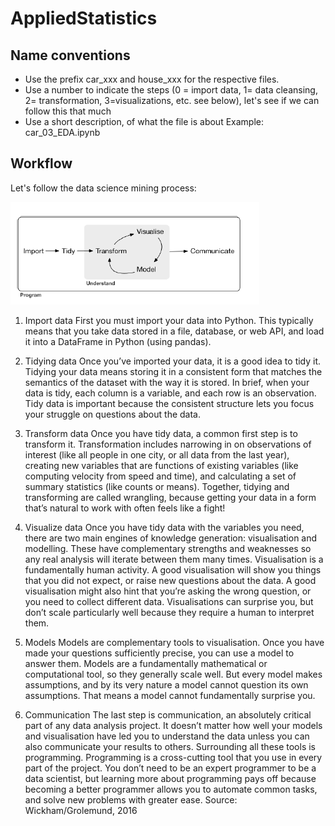 # AppliedStatistics

## Name conventions

* Use the prefix car_xxx and house_xxx for the respective files. 
* Use a number to indicate the steps (0 = import data, 1= data cleansing, 2= transformation, 3=visualizations, etc. see below), let's see if we can follow this that much
* Use a short description, of what the file is about 
Example: car_03_EDA.ipynb

## Workflow
Let's follow the data science mining process:

<img src="images/programming-process.png">

1. Import data First you must import your data into Python. This typically means that you take
data stored in a file, database, or web API, and load it into a DataFrame in Python (using pandas).

2. Tidying data Once you’ve imported your data, it is a good idea to tidy it. Tidying your data
means storing it in a consistent form that matches the semantics of the dataset with the way it is
stored. In brief, when your data is tidy, each column is a variable, and each row is an observation.
Tidy data is important because the consistent structure lets you focus your struggle on questions
about the data.

3. Transform data Once you have tidy data, a common first step is to transform it. Transformation
includes narrowing in on observations of interest (like all people in one city, or all data
from the last year), creating new variables that are functions of existing variables (like computing
velocity from speed and time), and calculating a set of summary statistics (like counts or means).
Together, tidying and transforming are called wrangling, because getting your data in a form
that’s natural to work with often feels like a fight!

4. Visualize data Once you have tidy data with the variables you need, there are two main
engines of knowledge generation: visualisation and modelling. These have complementary
strengths and weaknesses so any real analysis will iterate between them many times.
Visualisation is a fundamentally human activity. A good visualisation will show you things
that you did not expect, or raise new questions about the data. A good visualisation might also
hint that you’re asking the wrong question, or you need to collect different data. Visualisations
can surprise you, but don’t scale particularly well because they require a human to interpret them.


5. Models Models are complementary tools to visualisation. Once you have made your questions
sufficiently precise, you can use a model to answer them. Models are a fundamentally mathematical
or computational tool, so they generally scale well. But every model makes assumptions,
and by its very nature a model cannot question its own assumptions. That means a model cannot
fundamentally surprise you.

6. Communication The last step is communication, an absolutely critical part of any data analysis
project. It doesn’t matter how well your models and visualisation have led you to understand
the data unless you can also communicate your results to others.
Surrounding all these tools is programming. Programming is a cross-cutting tool that you use
in every part of the project. You don’t need to be an expert programmer to be a data scientist, but
learning more about programming pays off because becoming a better programmer allows you to
automate common tasks, and solve new problems with greater ease.
Source: Wickham/Grolemund, 2016